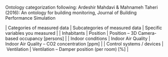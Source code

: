 Ontology categorization following: 
Ardeshir Mahdavi & Mahnameh Taheri (2016): An ontology for building monitoring, Journal of Building Performance Simulation

| Categories of measured data | Subcategories of measured data | Specific variables you measured |
| Inhabitants | Position | Position – 3D Camera-based occupancy [persons] |
| Indoor conditions | Indoor Air Quality | Indoor Air Quality – CO2 concentration [ppm] |
| Control systems / devices | Ventilation | Ventilation – Damper position (per room) [%] |